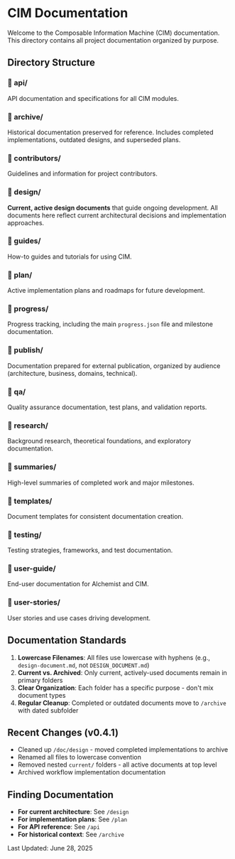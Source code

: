 # CIM Documentation

Welcome to the Composable Information Machine (CIM) documentation. This directory contains all project documentation organized by purpose.

## Directory Structure

### 📁 api/
API documentation and specifications for all CIM modules.

### 📁 archive/
Historical documentation preserved for reference. Includes completed implementations, outdated designs, and superseded plans.

### 📁 contributors/
Guidelines and information for project contributors.

### 📁 design/
**Current, active design documents** that guide ongoing development. All documents here reflect current architectural decisions and implementation approaches.

### 📁 guides/
How-to guides and tutorials for using CIM.

### 📁 plan/
Active implementation plans and roadmaps for future development.

### 📁 progress/
Progress tracking, including the main `progress.json` file and milestone documentation.

### 📁 publish/
Documentation prepared for external publication, organized by audience (architecture, business, domains, technical).

### 📁 qa/
Quality assurance documentation, test plans, and validation reports.

### 📁 research/
Background research, theoretical foundations, and exploratory documentation.

### 📁 summaries/
High-level summaries of completed work and major milestones.

### 📁 templates/
Document templates for consistent documentation creation.

### 📁 testing/
Testing strategies, frameworks, and test documentation.

### 📁 user-guide/
End-user documentation for Alchemist and CIM.

### 📁 user-stories/
User stories and use cases driving development.

## Documentation Standards

1. **Lowercase Filenames**: All files use lowercase with hyphens (e.g., `design-document.md`, not `DESIGN_DOCUMENT.md`)
2. **Current vs. Archived**: Only current, actively-used documents remain in primary folders
3. **Clear Organization**: Each folder has a specific purpose - don't mix document types
4. **Regular Cleanup**: Completed or outdated documents move to `/archive` with dated subfolder

## Recent Changes (v0.4.1)

- Cleaned up `/doc/design` - moved completed implementations to archive
- Renamed all files to lowercase convention
- Removed nested `current/` folders - all active documents at top level
- Archived workflow implementation documentation

## Finding Documentation

- **For current architecture**: See `/design`
- **For implementation plans**: See `/plan`
- **For API reference**: See `/api`
- **For historical context**: See `/archive`

Last Updated: June 28, 2025 